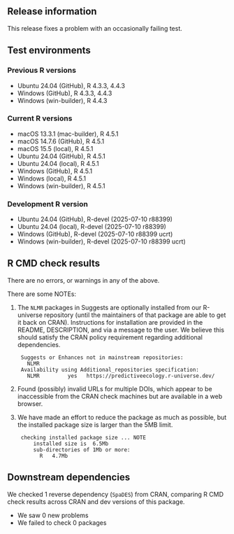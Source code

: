 ## Release information

This release fixes a problem with an occasionally failing test.

## Test environments

### Previous R versions
* Ubuntu 24.04                 (GitHub), R 4.3.3, 4.4.3
* Windows                      (GitHub), R 4.3.3, 4.4.3
* Windows                 (win-builder), R 4.4.3

### Current R versions
* macOS 13.3.1            (mac-builder), R 4.5.1
* macOS 14.7.6                 (GitHub), R 4.5.1
* macOS 15.5                    (local), R 4.5.1
* Ubuntu 24.04                 (GitHub), R 4.5.1
* Ubuntu 24.04                  (local), R 4.5.1
* Windows                      (GitHub), R 4.5.1
* Windows                       (local), R 4.5.1
* Windows                 (win-builder), R 4.5.1

### Development R version
* Ubuntu 24.04                 (GitHub), R-devel (2025-07-10 r88399)
* Ubuntu 24.04                  (local), R-devel (2025-07-10 r88399)
* Windows                      (GitHub), R-devel (2025-07-10 r88399 ucrt)
* Windows                 (win-builder), R-devel (2025-07-10 r88399 ucrt)

## R CMD check results

There are no errors, or warnings in any of the above.

There are some NOTEs:

1. The `NLMR` packages in Suggests are optionally installed from our R-universe repository
  (until the maintainers of that package are able to get it back on CRAN).
  Instructions for installation are provided in the README, DESCRIPTION, and via a message to the user.
  We believe this should satisfy the CRAN policy requirement regarding additional dependencies.

        Suggests or Enhances not in mainstream repositories:
          NLMR
        Availability using Additional_repositories specification:
          NLMR         yes   https://predictiveecology.r-universe.dev/

2. Found (possibly) invalid URLs for multiple DOIs, which appear to be inaccessible from the CRAN check machines but are available in a web browser.

3. We have made an effort to reduce the package as much as possible, but the installed package size is larger than the 5MB limit.

        checking installed package size ... NOTE
            installed size is  6.5Mb
            sub-directories of 1Mb or more:
              R   4.7Mb

## Downstream dependencies

We checked 1 reverse dependency (`SpaDES`) from CRAN, comparing R CMD check results across CRAN and dev versions of this package.

 * We saw 0 new problems
 * We failed to check 0 packages
